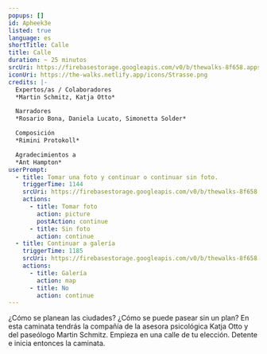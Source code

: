 ```yaml
---
popups: []
id: Apheek3e
listed: true
language: es
shortTitle: Calle
title: Calle
duration: ~ 25 minutos
srcUri: https://firebasestorage.googleapis.com/v0/b/thewalks-8f658.appspot.com/o/mp3%2Fv0%2Fit_Apheek3e%2Fit_Apheek3e.mp3?alt=media&token=4e6cd6ff-6cb9-4dbd-8fa7-59b251ea0fb5
iconUri: https://the-walks.netlify.app/icons/Strasse.png
credits: |-
  Expertos/as / Colaboradores
  *Martin Schmitz, Katja Otto*

  Narradores
  *Rosario Bona, Daniela Lucato, Simonetta Solder*

  Composición
  *Rimini Protokoll*

  Agradecimientos a
  *Ant Hampton*
userPrompt:
  - title: Tomar una foto y continuar o continuar sin foto.
    triggerTime: 1144
    srcUri: https://firebasestorage.googleapis.com/v0/b/thewalks-8f658.appspot.com/o/mp3%2Fv0%2Fde_Apheek3e%2Fde_Apheek3e_loop_1.mp3?alt=media&token=22464db2-4fbe-4197-9dde-9115c26039e4
    actions:
      - title: Tomar foto
        action: picture
        postAction: continue
      - title: Sin foto
        action: continue
  - title: Continuar a galería
    triggerTime: 1185
    srcUri: https://firebasestorage.googleapis.com/v0/b/thewalks-8f658.appspot.com/o/static%2Fmedias%2Fmulti_Zeubeel8_loop.mp3?alt=media&token=88349085-3303-48b9-bdc6-fd7b09519a26
    actions:
      - title: Galería
        action: map
      - title: No
        action: continue
---
```

¿Cómo se planean las ciudades? ¿Cómo se puede pasear sin un plan? En esta caminata tendrás la compañía de la asesora psicológica Katja Otto y del paseólogo Martin Schmitz. Empieza en una calle de tu elección. Detente e inicia entonces la caminata.